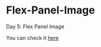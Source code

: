 # Flex-Panel-Image
Day 5: Flex Panel Image


You can check it  <a href ="https://loreleensablot.github.io/Flex-Panel-Image/">here</a>
